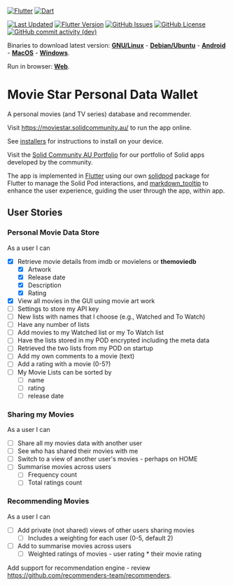 [![Flutter](https://img.shields.io/badge/Flutter-%2302569B.svg?style=for-the-badge&logo=Flutter&logoColor=white)](https://flutter.dev)
[![Dart](https://img.shields.io/badge/dart-%230175C2.svg?style=for-the-badge&logo=dart&logoColor=white)](https://dart.dev)

[![Last Updated](https://img.shields.io/github/last-commit/anusii/moviestar?label=last%20updated)](https://github.com/anusii/moviestar/commits/dev/)
[![Flutter Version](https://img.shields.io/badge/dynamic/yaml?url=https://raw.githubusercontent.com/anusii/moviestar/master/pubspec.yaml&query=$.version&label=version)](https://github.com/anusii/moviestar/blob/dev/CHANGELOG.md)
[![GitHub Issues](https://img.shields.io/github/issues/anusii/moviestar)](https://github.com/anusii/moviestar/issues)
[![GitHub License](https://img.shields.io/github/license/anusii/moviestar)](https://raw.githubusercontent.com/anusii/moviestar/main/LICENSE)
[![GitHub commit activity (dev)](https://img.shields.io/github/commit-activity/w/anusii/moviestar/dev)](https://github.com/anusii/moviestar/commits/dev/)

Binaries to download latest version:
[**GNU/Linux**](https://solidcommunity.au/installers/moviestar-dev-linux.zip) -
[**Debian/Ubuntu**](https://solidcommunity.au/installers/moviestar_amd64.deb) -
[**Android**](https://solidcommunity.au/installers/moviestar.apk) -
[**MacOS**](https://solidcommunity.au/installers/moviestar-dev-macos.zip) -
[**Windows**](https://solidcommunity.au/installers/moviestar-dev-windows-inno.exe).

Run in browser: [**Web**](https://moviestar.solidcommunity.au).

# Movie Star Personal Data Wallet

A personal movies (and TV series) database and recommender.


Visit https://moviestar.solidcommunity.au/ to run the app online.

See [installers](installers/README.md) for instructions to install on
your device.

Visit the [Solid Community AU Portfolio](https://solidcommunity.au)
for our portfolio of Solid apps developed by the community.

The app is implemented in [Flutter](https://flutter.dev) using our own
[solidpod](https://pub.dev/packages/solidpod) package for Flutter to
manage the Solid Pod interactions, and
[markdown_tooltip](https://pub.dev/packages/markdown_tooltip) to
enhance the user experience, guiding the user through the app, within
app.

## User Stories

### Personal Movie Data Store

As a user I can

- [X] Retrieve movie details from imdb or movielens or **themoviedb**
  - [X] Artwork
  - [X] Release date
  - [X] Description
  - [X] Rating
- [X] View all movies in the GUI using movie art work
- [ ] Settings to store my API key
- [ ] New lists with names that I choose (e.g., Watched and To Watch)
- [ ] Have any number of lists
- [ ] Add movies to my Watched list or my To Watch list
- [ ] Have the lists stored in my POD encrypted including the meta data
- [ ] Retrieved the two lists from my POD on startup
- [ ] Add my own comments to a movie (text)
- [ ] Add a rating with a movie (0-5?)
- [ ] My Movie Lists can be sorted by
  - [ ] name
  - [ ] rating
  - [ ] release date

### Sharing my Movies

As a user I can

- [ ] Share all my movies data with another user
- [ ] See who has shared their movies with me
- [ ] Switch to a view of another user's movies - perhaps on HOME
- [ ] Summarise movies across users
  - [ ] Frequency count
  - [ ] Total ratings count

### Recommending Movies

As a user I can

- [ ] Add private (not shared) views of other users sharing movies
  - [ ] Includes a weighting for each user (0-5, default 2)
- [ ] Add to summarise movies across users
   - [ ] Weighted ratings of movies - user rating * their movie rating

Add support for recommendation engine - review
https://github.com/recommenders-team/recommenders.
